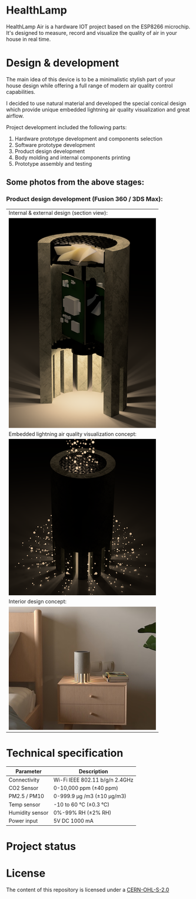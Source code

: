 # HealthLamp

HealthLamp Air is a hardware IOT project based on the ESP8266 microchip. It's designed to measure, record and visualize the quality of air in your house in real time.

# Design & development

The main idea of this device is to be a minimalistic stylish part of your house design while offering a full range of modern air quality control capabilities.

I decided to use natural material and developed the special conical design which provide unique embedded lightning air quality visualization and great airflow.

Project development included the following parts:
1. Hardware prototype development and components selection
2. Software prototype development
2. Product design development
3. Body molding and internal components printing
4. Prototype assembly and testing

## Some photos from the above stages:

### Product design development (Fusion 360 / 3DS Max):

|  |
| --- |
| Internal & external design (section view):
![Render1](https://github.com/rodionpotachin/iot-air-quality-healthlamp-project/blob/master/img/Render1.PNG?raw=true) |
| Embedded lightning air quality visualization concept:
![Render3](https://github.com/rodionpotachin/iot-air-quality-healthlamp-project/blob/master/img/Render3.png?raw=true) |
| Interior design concept:
![Render2](https://github.com/rodionpotachin/iot-air-quality-healthlamp-project/blob/master/img/Render2.jpg?raw=true)|

# Technical specification

| Parameter  | Description  |
| ---------- | ------------ |
| Connectivity |Wi-Fi IEEE 802.11 b/g/n 2.4GHz|
| CO2 Sensor | 0-10,000 ppm (±40 ppm)|
| PM2.5 / PM10 | 0-999.9 μg /m3 (±10 μg/m3)|
| Temp sensor| -10 to 60 ℃ (±0.3 ℃)|
| Humidity sensor | 0%-99% RH (±2% RH)|
| Power input | 5V DC 1000 mA |

# Project status

# License

The content of this repository is licensed under a [CERN-OHL-S-2.0](https://cern-ohl.web.cern.ch)

